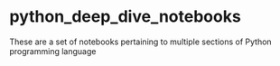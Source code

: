# python_deep_dive_notebooks
These are a set of notebooks pertaining to multiple sections of Python programming language
